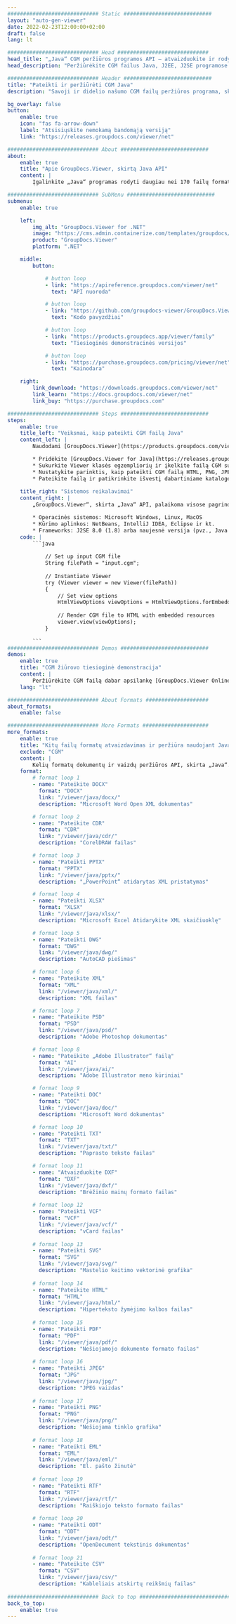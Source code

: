 ```yaml
---
############################# Static ############################
layout: "auto-gen-viewer"
date: 2022-02-23T12:00:00+02:00
draft: false
lang: lt

############################# Head #############################
head_title: "„Java“ CGM peržiūros programos API – atvaizduokite ir rodykite CGM „Java Apps“."
head_description: "Peržiūrėkite CGM failus Java, J2EE, J2SE programose. Palaiko 170+ dokumentų ir vaizdo failų formatų peržiūrą HTML, PDF arba vaizdo režimu su pažangiomis funkcijomis, leidžiančiomis valdyti dokumentų peržiūros parinktis."

############################# Header ############################
title: "Pateikti ir peržiūrėti CGM Java" 
description: "Savoji ir didelio našumo CGM failų peržiūros programa, skirta Java, J2EE ir J2SE pagrįstoms programoms, palaikanti daugybę papildomų funkcijų, leidžiančių tinkinti išvesties dokumento formato išvaizdą." 

bg_overlay: false
button:
    enable: true
    icon: "fas fa-arrow-down"
    label: "Atsisiųskite nemokamą bandomąją versiją"
    link: "https://releases.groupdocs.com/viewer/net"

############################# About ############################
about:
    enable: true
    title: "Apie GroupDocs.Viewer, skirtą Java API" 
    content: |
        Įgalinkite „Java“ programas rodyti daugiau nei 170 failų formatų HTML, PDF arba vaizdo režimais, naudodami „GroupDocs.Viewer“, skirtą „Java“ API, neįdiegę jokios papildomos programinės įrangos; pvz., „Microsoft Office“, „Apache Open Office“, „Adobe Acrobat Reader“ ir kt. Kūrėjai gali lengvai peržiūrėti visus populiarius vaizdus ir dokumentų tipus, įskaitant „Microsoft Office“, „OpenDocument“, HTML, PDF, archyvą, diagramas, „Photoshop“, „AutoCAD“ ir programavimo kalbos formatus „Java“ programose naudodami greitas ir aukščiausios kokybės atvaizdavimas.

############################# SubMenu ############################
submenu:
    enable: true

    left:
        img_alt: "GroupDocs.Viewer for .NET"
        image: "https://cms.admin.containerize.com/templates/groupdocs/images/product-logos/90x90-noborder/groupdocs-viewer-net.png"
        product: "GroupDocs.Viewer"
        platform: ".NET"

    middle:
        button:

            # button loop
            - link: "https://apireference.groupdocs.com/viewer/net"
              text: "API nuoroda"

            # button loop
            - link: "https://github.com/groupdocs-viewer/GroupDocs.Viewer-for-.NET"
              text: "Kodo pavyzdžiai"

            # button loop
            - link: "https://products.groupdocs.app/viewer/family"
              text: "Tiesioginės demonstracinės versijos"

            # button loop
            - link: "https://purchase.groupdocs.com/pricing/viewer/net"
              text: "Kainodara"

    right:
        link_download: "https://downloads.groupdocs.com/viewer/net"
        link_learn: "https://docs.groupdocs.com/viewer/net"
        link_buy: "https://purchase.groupdocs.com"

############################# Steps ############################
steps:
    enable: true
    title_left: "Veiksmai, kaip pateikti CGM failą Java" 
    content_left: |
        Naudodami [GroupDocs.Viewer](https://products.groupdocs.com/viewer/java/) atlikdami kelis veiksmus galite pateikti CGM į HTML, JPEG, PNG arba PDF.

        * Pridėkite [GroupDocs.Viewer for Java](https://releases.groupdocs.com/viewer/java/) kaip projekto priklausomybę. 
        * Sukurkite Viewer klasės egzempliorių ir įkelkite failą CGM su visu keliu. 
        * Nustatykite parinktis, kaip pateikti CGM failą HTML, PNG, JPEG arba PDF formatu. 
        * Pateikite failą ir patikrinkite išvestį dabartiniame kataloge. 
        
    title_right: "Sistemos reikalavimai" 
    content_right: |
        „GroupDocs.Viewer“, skirta „Java“ API, palaikoma visose pagrindinėse platformose ir operacinėse sistemose. Prieš vykdydami toliau pateiktą kodą, įsitikinkite, kad jūsų sistemoje yra įdiegtos šios būtinos sąlygos.

        * Operacinės sistemos: Microsoft Windows, Linux, MacOS 
        * Kūrimo aplinkos: NetBeans, IntelliJ IDEA, Eclipse ir kt. 
        * Frameworks: J2SE 8.0 (1.8) arba naujesnė versija (pvz., Java 17) 
    code: |
        ```java
                        
            // Set up input CGM file
            String filePath = "input.cgm";
        
            // Instantiate Viewer
            try (Viewer viewer = new Viewer(filePath))
            {
            	// Set view options 
            	HtmlViewOptions viewOptions = HtmlViewOptions.forEmbeddedResources();
                    
            	// Render CGM file to HTML with embedded resources
            	viewer.view(viewOptions);
            }
             
        ```
############################# Demos ############################
demos:
    enable: true
    title: "CGM žiūrovo tiesioginė demonstracija"
    content: |
        Peržiūrėkite CGM failą dabar apsilankę [GroupDocs.Viewer Online Apps](https://products.groupdocs.app/viewer/cgm) svetainėje.
    lang: "lt"

############################# About Formats ####################
about_formats:
    enable: false

############################# More Formats #####################
more_formats:
    enable: true
    title: "Kitų failų formatų atvaizdavimas ir peržiūra naudojant Java"
    exclude: "CGM"
    content: |
        Kelių formatų dokumentų ir vaizdų peržiūros API, skirta „Java“. Peržiūrėkite kai kuriuos toliau pateiktus populiarius failų formatus be jokių išorinių peržiūros priemonių.
    format: 
        # format loop 1
        - name: "Pateikite DOCX"
          format: "DOCX"
          link: "/viewer/java/docx/"
          description: "Microsoft Word Open XML dokumentas" 

        # format loop 2
        - name: "Pateikite CDR" 
          format: "CDR"
          link: "/viewer/java/cdr/"
          description: "CorelDRAW failas" 

        # format loop 3
        - name: "Pateikti PPTX"
          format: "PPTX"
          link: "/viewer/java/pptx/"
          description: "„PowerPoint“ atidarytas XML pristatymas" 

        # format loop 4
        - name: "Pateikti XLSX"
          format: "XLSX"
          link: "/viewer/java/xlsx/"
          description: "Microsoft Excel Atidarykite XML skaičiuoklę" 

        # format loop 5
        - name: "Pateikti DWG"
          format: "DWG"
          link: "/viewer/java/dwg/"
          description: "AutoCAD piešimas"

        # format loop 6
        - name: "Pateikite XML"
          format: "XML"
          link: "/viewer/java/xml/"
          description: "XML failas"

        # format loop 7
        - name: "Pateikite PSD"
          format: "PSD"
          link: "/viewer/java/psd/"
          description: "Adobe Photoshop dokumentas"

        # format loop 8
        - name: "Pateikite „Adobe Illustrator“ failą"
          format: "AI"
          link: "/viewer/java/ai/"
          description: "Adobe Illustrator meno kūriniai"

        # format loop 9
        - name: "Pateikti DOC"
          format: "DOC"
          link: "/viewer/java/doc/"
          description: "Microsoft Word dokumentas" 

        # format loop 10
        - name: "Pateikti TXT" 
          format: "TXT"
          link: "/viewer/java/txt/"
          description: "Paprasto teksto failas" 

        # format loop 11
        - name: "Atvaizduokite DXF" 
          format: "DXF"
          link: "/viewer/java/dxf/"
          description: "Brėžinio mainų formato failas"  
          
        # format loop 12
        - name: "Pateikti VCF"
          format: "VCF"
          link: "/viewer/java/vcf/"
          description: "vCard failas"  
              
        # format loop 13
        - name: "Pateikti SVG"
          format: "SVG"
          link: "/viewer/java/svg/"
          description: "Mastelio keitimo vektorinė grafika" 
          
        # format loop 14
        - name: "Pateikite HTML"
          format: "HTML"
          link: "/viewer/java/html/"
          description: "Hiperteksto žymėjimo kalbos failas" 
          
        # format loop 15
        - name: "Pateikti PDF"
          format: "PDF"
          link: "/viewer/java/pdf/"
          description: "Nešiojamojo dokumento formato failas"
          
        # format loop 16
        - name: "Pateikti JPEG"
          format: "JPG"
          link: "/viewer/java/jpg/"
          description: "JPEG vaizdas"
          
        # format loop 17
        - name: "Pateikti PNG"
          format: "PNG"
          link: "/viewer/java/png/"
          description: "Nešiojama tinklo grafika" 
          
        # format loop 18
        - name: "Pateikti EML"
          format: "EML"
          link: "/viewer/java/eml/"
          description: "El. pašto žinutė" 
          
        # format loop 19
        - name: "Pateikti RTF"
          format: "RTF"
          link: "/viewer/java/rtf/"
          description: "Raiškiojo teksto formato failas" 
          
        # format loop 20
        - name: "Pateikti ODT"
          format: "ODT"
          link: "/viewer/java/odt/"
          description: "OpenDocument tekstinis dokumentas" 
          
        # format loop 21
        - name: "Pateikite CSV"
          format: "CSV"
          link: "/viewer/java/csv/"
          description: "Kableliais atskirtų reikšmių failas" 
          
############################# Back to top ###############################
back_to_top:
    enable: true
---
```

